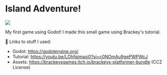 # Island Adventure!

<img src="https://i.imgur.com/1GOBmPr.png"/>

My first game using Godot! I made this small game using Brackey's tutorial.

🔗 Links to stuff I used:

- Godot: https://godotengine.org/
- Tutorial: https://youtu.be/LOhfqjmasi0?si=c0NOmAu9gePWPWcJ
- Assets: https://brackeysgames.itch.io/brackeys-platformer-bundle (CCZ License)
